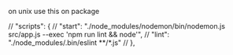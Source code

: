 on unix use this on package

  // "scripts": {
  //   "start": "./node_modules/nodemon/bin/nodemon.js src/app.js --exec 'npm run lint && node'",
  //   "lint": "./node_modules/.bin/eslint **/*.js"
  // },
